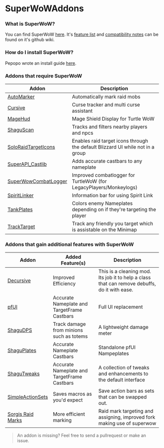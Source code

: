 # SuperWoWAddons

### What is SuperWoW?
You can find SuperWoW [here](https://github.com/balakethelock/SuperWoW). It's [feature list](https://github.com/balakethelock/SuperWoW/wiki/Features) and [compatibility notes](https://github.com/balakethelock/SuperWoW/wiki/Compability-with-other-mods) can be found on it's github wiki.

### How do I install SuperWoW?
Pepopo wrote an install guide [here](https://github.com/pepopo978/SuperwowInstallation).

### Addons that require SuperWoW
| Addon  | Description |
| - | - |
| [AutoMarker](https://github.com/MarcelineVQ/AutoMarker) | Automatically mark raid mobs |
| [Cursive](https://github.com/pepopo978/Cursive) |  Curse tracker and multi curse assistant |
| [MageHud](https://github.com/pepopo978/MageHud) | Mage Shield Display for Turtle WoW |
| [ShaguScan](https://github.com/shagu/shaguscan) | Tracks and filters nearby players and npcs  |
|  [SoloRaidTargetIcons](https://github.com/refaim/SoloRaidTargetIcons) | Enables raid target icons through the default Blizzard UI while not in a group |
| [SuperAPI_Castlib](https://github.com/balakethelock/SuperAPI_Castlib) |  Adds accurate castbars to any nameplate |
| [SuperWowCombatLogger](https://github.com/pepopo978/SuperWowCombatLogger) | Improved combatlogger for TurtleWoW (for LegacyPlayers/Monkeylogs)  |
| [SpiritLinker](https://github.com/MarcelineVQ/SpiritLinker) |  Information bar for using Spirit Link  |
| [TankPlates](https://github.com/MarcelineVQ/TankPlates) | Colors enemy Nameplates depending on if they're targeting the player |
| [TrackTarget](https://github.com/MarcelineVQ/TrackTarget) |  Track any friendly you target which is assistable on the Minimap | 

### Addons that gain additional features with SuperWoW
| Addon | Added Feature(s) | Description |
| - | - | - |
| [Decursive](https://github.com/MarcelineVQ/Decursive) | Improved Efficiency | This is a cleaning mod. Its job it to help a class that can remove debuffs, do it with ease. |
| [pfUI](https://github.com/shagu/pfUI) | Accurate Nameplate and TargetFrame Castbars | Full UI replacement |
| [ShaguDPS](https://github.com/shagu/ShaguDPS.git) | Track damage from minions such as totems | A lightweight damage meter |
| [ShaguPlates](https://github.com/shagu/ShaguPlates) | Accurate Nameplate Castbars | Standalone pfUI Nampeplates |
| [ShaguTweaks](https://github.com/shagu/ShaguTweaks) | Accurate Nameplate and TargetFrame Castbars | A collection of tweaks and enhancements to the default  interface  |
| [SimpleActionSets](https://github.com/pepopo978/SimpleActionSets) | Saves macros as you'd expect | Save action bars as sets that can be swapped out. |
| [Sorgis Raid Marks](https://github.com/MarcelineVQ/sorgis_raid_marks) | More efficient marking | Raid mark targeting and assigning, improved fork making use of superwow |




> An addon is missing? Feel free to send a pullrequest or make an issue.